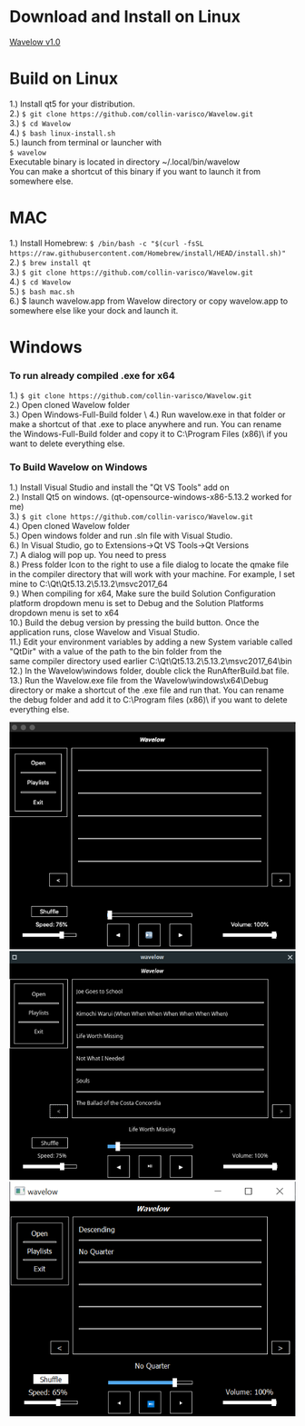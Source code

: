 # Download and Install on Linux
[Wavelow v1.0](https://github.com/Collin-Varisco/Wavelow/releases/download/installer/Installerwavelow.run)

# Build on Linux
1.) Install qt5 for your distribution. \
2.) `$ git clone https://github.com/collin-varisco/Wavelow.git` \
3.) `$ cd Wavelow` \
4.) `$ bash linux-install.sh` \
5.) launch from terminal or launcher with \
    `$ wavelow` \
    Executable binary is located in directory ~/.local/bin/wavelow \
    You can make a shortcut of this binary if you want to launch it from \
    somewhere else.

# MAC
1.) Install Homebrew: `$ /bin/bash -c "$(curl -fsSL https://raw.githubusercontent.com/Homebrew/install/HEAD/install.sh)"` \
2.) `$ brew install qt` \
3.) `$ git clone https://github.com/collin-varisco/Wavelow.git` \
4.) `$ cd Wavelow` \
5.) `$ bash mac.sh` \
6.) $ launch wavelow.app from Wavelow directory or copy wavelow.app to somewhere else like your dock and launch it. 

# Windows 
### To run already compiled .exe for x64 
1.) `$ git clone https://github.com/collin-varisco/Wavelow.git` \
2.) Open cloned Wavelow folder \
3.) Open Windows-Full-Build folder \ 
4.) Run wavelow.exe in that folder or make a shortcut of that .exe to place anywhere and run. You can rename the Windows-Full-Build folder and copy it to C:\Program Files (x86)\ if you want to delete everything else.

### To Build Wavelow on Windows
1.) Install Visual Studio and install the "Qt VS Tools" add on \
2.) Install Qt5 on windows. (qt-opensource-windows-x86-5.13.2 worked for me) \
3.) `$ git clone https://github.com/collin-varisco/Wavelow.git` \
4.) Open cloned Wavelow folder \
5.) Open windows folder and run .sln file with Visual Studio. \
6.) In Visual Studio, go to Extensions->Qt VS Tools->Qt Versions \
7.) A dialog will pop up. You need to press <add new Qt version> \
8.) Press folder Icon to the right to use a file dialog to locate the qmake file in the compiler directory that will work with your machine. For example, I set mine to C:\Qt\Qt5.13.2\5.13.2\msvc2017_64 \
9.) When compiling for x64, Make sure the build Solution Configuration platform dropdown menu is set to Debug and the Solution Platforms dropdown menu is set to x64 \
10.) Build the debug version by pressing the build button. Once the application runs, close Wavelow and Visual Studio. \
11.) Edit your environment variables by adding a new System variable called "QtDir" with a value of the path to the bin folder from the \
     same compiler directory used earlier C:\Qt\Qt5.13.2\5.13.2\msvc2017_64\bin \
12.) In the Wavelow\windows folder, double click the RunAfterBuild.bat file. \
13.) Run the Wavelow.exe file from the Wavelow\windows\x64\Debug directory or make a shortcut of the .exe file and run that. You can rename the debug folder and add it to C:\Program files (x86)\ if you want to delete everything else. 

![Mac](https://raw.githubusercontent.com/Collin-Varisco/Wavelow/main/screenshots/mac-screenshot.png?token=AQZQLWZFGF6GJ4LV4GTPO5TBCS44U)
![Linux](https://raw.githubusercontent.com/Collin-Varisco/Wavelow/main/screenshots/linux2-screenshot.png?token=AQZQLW6WLSZR6XPAIXVP33TBCTAJQ)
![Windows](https://raw.githubusercontent.com/Collin-Varisco/Wavelow/main/screenshots/windows-screenshot.PNG?token=AQZQLW6LSATIEUVHTNUTGE3BCTDHE)
